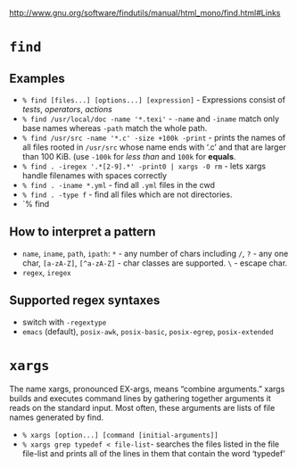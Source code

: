 http://www.gnu.org/software/findutils/manual/html_mono/find.html#Links

# `find`

## Examples
- `% find [files...] [options...] [expression]` - Expressions consist of *tests*, *operators*, *actions* 
- `% find /usr/local/doc -name '*.texi'` - `-name` and `-iname` match only base names whereas `-path` match the whole path.
- `% find /usr/src -name '*.c' -size +100k -print` - prints the names of all files rooted in `/usr/src` whose name ends with ‘.c’ and that are larger than 100 KiB. (use `-100k` for *less than* and `100k` for **equals**.
- `% find . -iregex '.*[2-9].*' -print0 | xargs -0 rm` - lets xargs handle filenames with spaces correctly
- `% find . -iname *.yml` - find all `.yml` files in the cwd
- `% find . -type f` - find all files which are not directories.
- `% find

## How to interpret a pattern
- `name`, `iname`, `path`, `ipath`: `*` - any number of chars including `/`, `?` - any one char, `[a-zA-Z]`, `[^a-zA-Z]` - char classes are supported. `\` - escape char. 
- `regex`, `iregex`

## Supported regex syntaxes
- switch with `-regextype`
- `emacs` (default), `posix-awk`, `posix-basic`, `posix-egrep`, `posix-extended`

# `xargs`
The name xargs, pronounced EX-args, means “combine arguments.” xargs builds and executes command lines by gathering together arguments it reads on the standard input. Most often, these arguments are lists of file names generated by find.

- `% xargs [option...] [command [initial-arguments]]`
- `% xargs grep typedef < file-list`- searches the files listed in the file file-list and prints all of the lines in them that contain the word ‘typedef’

